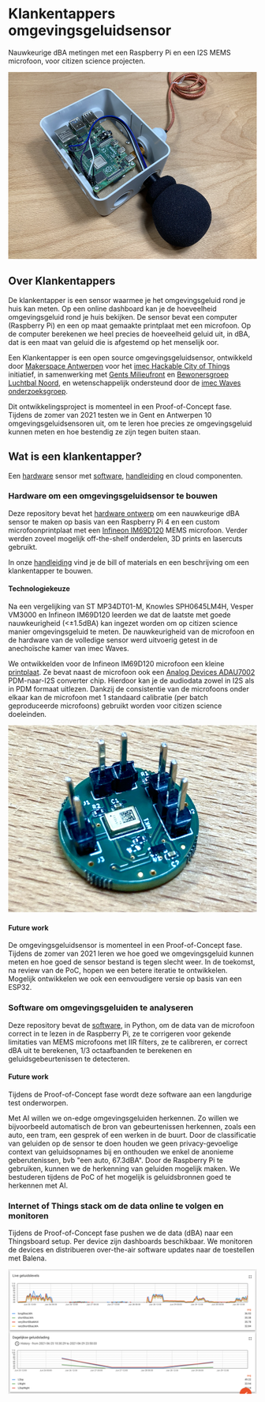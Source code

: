 # Klankentappers omgevingsgeluidsensor

Nauwkeurige dBA metingen met een Raspberry Pi en een I2S MEMS microfoon, voor citizen science projecten.

![klankentapper](/documentation/imgs/hardware_windkap.png)

## Over Klankentappers

De klankentapper is een sensor waarmee je het omgevingsgeluid rond je huis kan meten. Op een online dashboard kan je de hoeveelheid omgevingsgeluid rond je huis bekijken. De sensor bevat een computer (Raspberry Pi) en een op maat gemaakte printplaat met een microfoon. Op de computer berekenen we heel precies de hoeveelheid geluid uit, in dBA, dat is een maat van geluid die is afgestemd op het menselijk oor. 

Een Klankentapper is een open source omgevingsgeluidsensor, ontwikkeld door [Makerspace Antwerpen](https://www.makerspacea.be/) voor het [imec Hackable City of Things](https://www.imeccityofthings.be/en/projecten/hackable-city-of-things_2) initiatief, in samenwerking met [Gents Milieufront](https://www.gentsmilieufront.be/) en [Bewonersgroep Luchtbal Noord](https://www.facebook.com/BewonersgroepLuchtbalNoord/), en wetenschappelijk ondersteund door de [imec Waves onderzoeksgroep](https://www.waves.intec.ugent.be/).

Dit ontwikkelingsproject is momenteel in een Proof-of-Concept fase. Tijdens de zomer van 2021 testen we in Gent en Antwerpen 10 omgevingsgeluidsensoren uit, om te leren hoe precies ze omgevingsgeluid kunnen meten en hoe bestendig ze zijn tegen buiten staan.

## Wat is een klankentapper?

Een [hardware](/hardware/) sensor met [software](/src/), [handleiding](/documentation/) en cloud componenten.

### Hardware om een omgevingsgeluidsensor te bouwen

Deze repository bevat het [hardware ontwerp](/hardware/) om een nauwkeurige dBA sensor te maken op basis van een Raspberry Pi 4 en een custom microfoonprintplaat met een [Infineon IM69D120](https://www.infineon.com/cms/en/product/sensor/mems-microphones/mems-microphones-for-consumer/im69d120/) MEMS microfoon. Verder werden zoveel mogelijk off-the-shelf onderdelen, 3D prints en lasercuts gebruikt. 

In onze [handleiding](/documentation/) vind je de bill of materials en een beschrijving om een klankentapper te bouwen.

#### Technologiekeuze

Na een vergelijking van ST MP34DT01-M, Knowles SPH0645LM4H, Vesper VM3000 en Infineon IM69D120 leerden we dat de laatste met goede nauwkeurigheid (<±1.5dBA) kan ingezet worden om op citizen science manier omgevingsgeluid te meten. De nauwkeurigheid van de microfoon en de hardware van de volledige sensor werd uitvoerig getest in de anechoïsche kamer van imec Waves. 

We ontwikkelden voor de Infineon IM69D120 microfoon een kleine [printplaat](https://github.com/Makerspace-Antwerpen/infineon-69D120-adau7002-breakout-pcb). Ze bevat naast de microfoon ook een [Analog Devices ADAU7002](https://www.analog.com/en/products/adau7002.html#product-overview) PDM-naar-I2S converter chip. Hierdoor kan je de audiodata zowel in I2S als in PDM formaat uitlezen. Dankzij de consistentie van de microfoons onder elkaar kan de microfoon met 1 standaard calibratie (per batch geproduceerde microfoons) gebruikt worden voor citizen science doeleinden.

![PCB](/documentation/imgs/hardware_pcb.png)

#### Future work

De omgevingsgeluidsensor is momenteel in een Proof-of-Concept fase. Tijdens de zomer van 2021 leren we hoe goed we omgevingsgeluid kunnen meten en hoe goed de sensor bestand is tegen slecht weer. In de toekomst, na review van de PoC, hopen we een betere iteratie te ontwikkelen. Mogelijk ontwikkelen we ook een eenvoudigere versie op basis van een ESP32.

### Software om omgevingsgeluiden te analyseren

Deze repository bevat de [software](/src/), in Python, om de data van de microfoon correct in te lezen in de Raspberry Pi, ze te corrigeren voor gekende limitaties van MEMS microfoons met IIR filters, ze te calibreren, er correct dBA uit te berekenen, 1/3 octaafbanden te berekenen en geluidsgebeurtenissen te detecteren.

#### Future work

Tijdens de Proof-of-Concept fase wordt deze software aan een langdurige test onderworpen.

Met AI willen we on-edge omgevingsgeluiden herkennen. Zo willen we bijvoorbeeld automatisch de bron van gebeurtenissen herkennen, zoals een auto, een tram, een gesprek of een werken in de buurt. Door de classificatie van geluiden op de sensor te doen houden we geen privacy-gevoelige context van geluidsopnames bij en onthouden we enkel de anonieme geberutenissen, bvb "een auto, 67.3dBA". Door de Raspberry Pi te gebruiken, kunnen we de herkenning van geluiden mogelijk maken. We bestuderen tijdens de PoC of het mogelijk is geluidsbronnen goed te herkennen met AI.

### Internet of Things stack om de data online te volgen en monitoren

Tijdens de Proof-of-Concept fase pushen we de data (dBA) naar een Thingsboard setup. Per device zijn dashboards beschikbaar. We monitoren de devices en distribueren over-the-air software updates naar de toestellen met Balena.

![dashboard](/documentation/imgs/cloud_dashboard.png)